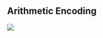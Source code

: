 Arithmetic Encoding
-----

![](https://github.com/AlexandrosPanag/My_Octave_Projects/blob/main/Arithmetic_Encoding/Arithmetic%20Encoding.png)
